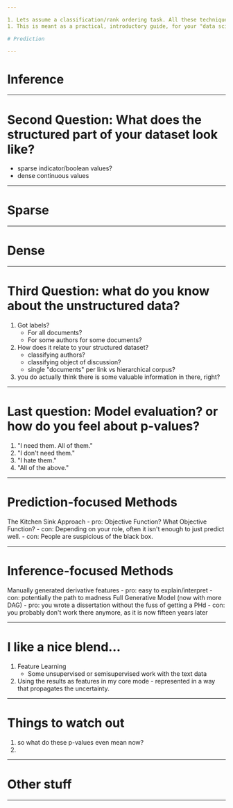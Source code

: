 ```yaml
---

1. Lets assume a classification/rank ordering task. All these techniques should work fine with a regression task.
1. This is meant as a practical, introductory guide, for your "data scientist in the trenches". 

# Prediction

---
```


# Inference

---

# Second Question: What does the structured part of your dataset look like?
- sparse indicator/boolean values?
- dense continuous values

---

# Sparse

---

# Dense

---

# Third Question: what do you know about the unstructured data?
1. Got labels?
    - For all documents?
    - For some authors for some documents?
1. How does it relate to your structured dataset?
    - classifying authors?
    - classifying object of discussion?
    - single "documents" per link vs hierarchical corpus?
1. you do actually think there is some valuable information in there, right?

---

# Last question: Model evaluation? or how do you feel about p-values?
1. "I need them. All of them."
2. "I don't need them."
3. "I hate them."
4. "All of the above."

---

# Prediction-focused Methods
The Kitchen Sink Approach
    - pro: Objective Function? What Objective Function?
    - con: Depending on your role, often it isn't enough to just predict well.
    - con: People are suspicious of the black box.

---

# Inference-focused Methods
Manually generated derivative features 
    - pro: easy to explain/interpret
    - con: potentially the path to madness
Full Generative Model (now with more DAG)
    - pro: you wrote a dissertation without the fuss of getting a PHd
    - con: you probably don't work there anymore, as it is now fifteen years later

---

# I like a nice blend...
1. Feature Learning
    - Some unsupervised or semisupervised work with the text data
2. Using the results as features in my core mode - represented in a way that propagates the uncertainty. 

---

# Things to watch out 
1. so what do these p-values even mean now?
2. 

---

# Other stuff

---
